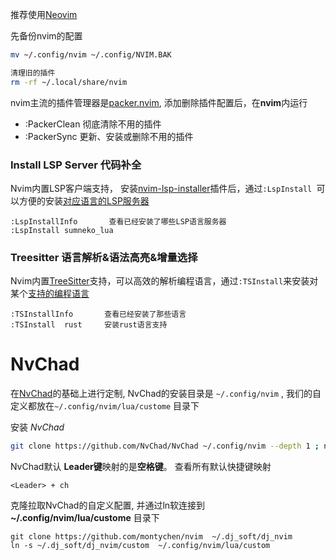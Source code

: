 推荐使用[Neovim](https://github.com/neovim/neovim)

先备份nvim的配置 
```bash
mv ~/.config/nvim ~/.config/NVIM.BAK

清理旧的插件
rm -rf ~/.local/share/nvim
```

nvim主流的插件管理器是[packer.nvim](https://github.com/wbthomason/packer.nvim), 添加删除插件配置后，在**nvim**内运行
- :PackerClean 彻底清除不用的插件
- :PackerSync 更新、安装或删除不用的插件


### Install LSP Server 代码补全

Nvim内置LSP客户端支持， 安装[nvim-lsp-installer](https://github.com/williamboman/nvim-lsp-installer)插件后，通过`:LspInstall `可以方便的安装[对应语言的LSP服务器](https://github.com/neovim/nvim-lspconfig/blob/master/doc/server_configurations.md)
```
:LspInstallInfo       查看已经安装了哪些LSP语言服务器
:LspInstall sumneko_lua 
```

### Treesitter 语言解析&语法高亮&增量选择
Nvim内置[TreeSitter](https://github.com/nvim-treesitter/nvim-treesitter)支持，可以高效的解析编程语言，通过`:TSInstall`来安装对某个[支持的编程语言](https://github.com/nvim-treesitter/nvim-treesitter#supported-languages)
```
:TSInstallInfo       查看已经安装了那些语言
:TSInstall  rust     安装rust语言支持
```



# NvChad
在[NvChad](https://github.com/NvChad/NvChad)的基础上进行定制, NvChad的安装目录是 `~/.config/nvim` , 我们的自定义都放在`~/.config/nvim/lua/custome` 目录下
    

安装 *NvChad* 

```bash
git clone https://github.com/NvChad/NvChad ~/.config/nvim --depth 1 ; nvim
```
NvChad默认 **Leader键**映射的是**空格键**。 查看所有默认快捷键映射 
```
<Leader> + ch 
```

克隆拉取NvChad的自定义配置, 并通过ln软连接到 **~/.config/nvim/lua/custome** 目录下
```
git clone https://github.com/montychen/nvim  ~/.dj_soft/dj_nvim
ln -s ~/.dj_soft/dj_nvim/custom  ~/.config/nvim/lua/custom

```

